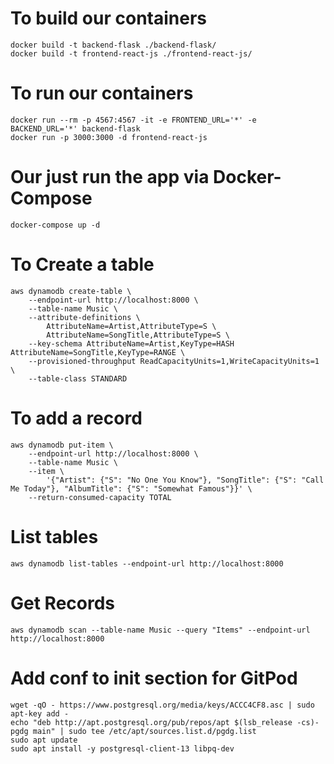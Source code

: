 # To build our containers



```
docker build -t backend-flask ./backend-flask/
docker build -t frontend-react-js ./frontend-react-js/

```

# To run our containers


```
docker run --rm -p 4567:4567 -it -e FRONTEND_URL='*' -e BACKEND_URL='*' backend-flask 
docker run -p 3000:3000 -d frontend-react-js
```



# Our just run the app via Docker-Compose 

```
docker-compose up -d
```


# To Create a table 

```
aws dynamodb create-table \
    --endpoint-url http://localhost:8000 \
    --table-name Music \
    --attribute-definitions \
        AttributeName=Artist,AttributeType=S \
        AttributeName=SongTitle,AttributeType=S \
    --key-schema AttributeName=Artist,KeyType=HASH AttributeName=SongTitle,KeyType=RANGE \
    --provisioned-throughput ReadCapacityUnits=1,WriteCapacityUnits=1 \
    --table-class STANDARD
```

# To add a record

```
aws dynamodb put-item \
    --endpoint-url http://localhost:8000 \
    --table-name Music \
    --item \
        '{"Artist": {"S": "No One You Know"}, "SongTitle": {"S": "Call Me Today"}, "AlbumTitle": {"S": "Somewhat Famous"}}' \
    --return-consumed-capacity TOTAL  
```    

# List tables
```
aws dynamodb list-tables --endpoint-url http://localhost:8000
```

# Get Records

```
aws dynamodb scan --table-name Music --query "Items" --endpoint-url http://localhost:8000
```

# Add conf to init section for GitPod

```
wget -qO - https://www.postgresql.org/media/keys/ACCC4CF8.asc | sudo apt-key add -
echo "deb http://apt.postgresql.org/pub/repos/apt $(lsb_release -cs)-pgdg main" | sudo tee /etc/apt/sources.list.d/pgdg.list
sudo apt update
sudo apt install -y postgresql-client-13 libpq-dev
```


